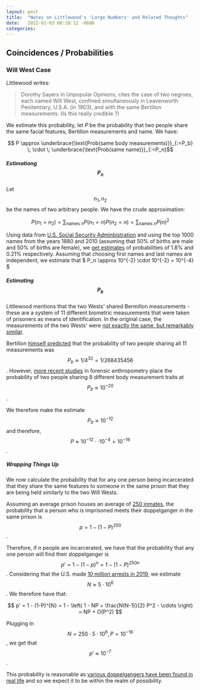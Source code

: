 ```yaml
---
layout: post
title:  "Notes on Littlewood's 'Large Numbers' and Related Thoughts"
date:   2022-01-03 08:28:12 -0600
categories: 
---
```



## Coincidences / Probabilities

### Will West Case

Littlewood writes:
>Dorothy Sayers in Unpopular Opinions, cites the case of two negroes, each named Will West, confined simultaneously in Leavenworth Penitentiary, U.S.A. (in 1903), and with the same Bertillon measurements. (Is this really credible ?) 

We estimate this probability, let $P$ be the probability that two people share the same facial features, Bertillon measurements and name. We have:

$$ P \approx \underbrace{\text{Prob(same body measurements)}}_{:=P_b} \; \cdot \;  \underbrace{\text{Prob(same name)}}_{:=P_n}$$

##### Estimationg $$ P_n $$

Let $$n_1, n_2$$ be the names of two arbitrary people. We have the crude approximation:

$$ P(n_1 = n_2) = \sum_{\text{names }n} P(n_1 = n) P(n_2 = n) = \sum_{\text{names } n} P(n)^2 $$

Using data from [U.S. Social Security Adminbistration](https://www.ssa.gov/OACT/babynames/) and using the top 1000 names from the years 1880 and 2010 (assuming that 50% of births are male and 50% of births are female), we [get estimates](https://gist.github.com/epistemologist/12cff945e6b8c918055f5585fc373c7f) of probabilities of 1.8% and 0.21% respectively. Assuming that choosing first names and last names are independent, we estimate that $ P_n \approx 10^{-2} \cdot 10^{-2} = 10^{-4} $

##### Estimating $$P_b$$

Littlewood mentions that the two Wests' shared Bermillon measurements - these are a system of 11 different biometric measurements that were taken of prisoners as means of identification. In the original case, the measurements of the two Wests' were [not exactly the same, but remarkably similar](https://web.archive.org/web/20120505160629/opinionator.blogs.nytimes.com/2012/05/01/whats-in-a-name-part-2/). 

Bertillon [himself predicted](https://rss.onlinelibrary.wiley.com/doi/full/10.1111/j.1740-9713.2014.00739.x) that the probability of two people sharing all 11 measurements was $$P_b \approx 1/4^{32} = 1/268435456$$. However, [more recent studies](https://link.springer.com/article/10.1007%2Fs00414-015-1158-6) in forensic anthropometry place the probability of two people sharing 8 different body measurement traits at $$ P_b \approx 10^{-20} $$.

We therefore make the estimate $$ P_b \approx 10^{-12} $$ and therefore, $$ P \approx 10^{-12} \cdot \cdot 10^{-4} = 10^{-16} $$.

##### Wrapping Things Up

We now calculate the probability that for any one person being incarcerated that they share the same features to someone in the same prison that they are being held similarly to the two Will Wests.

Assuming an average prison houses an average of [250 inmates](https://www.americanjail.org/jail-statistics), the probability that a person who is imprisoned meets their doppelganger in the same prison is $$p = 1 - (1-P)^{250} $$. 

Therefore, if $n$ people are incarcerated, we have that the probability that any one person will find their doppelganger is $$ p' = 1 - (1-p)^n = 1 - (1-P)^{250n} $$.
Considering that the U.S. made [10 million arrests in 2019](https://www.ojjdp.gov/ojstatbb/crime/ucr.asp?table_in=2), we estimate $$ N \approx 5 \cdot 10^6 $$. We therefore have that:

$$ p' = 1 - (1-P)^{N} = 1 - \left( 1 - NP + \frac{N(N-1)}{2} P^2 - \cdots \right) = NP + O(P^2) $$ 

Plugging in $$N = 250 \cdot 5 \cdot 10^6, P = 10^{-16}$$, we get that $$p' \approx 10^{-7}$$. 

This probability is reasonable as [various doppelgangers have been found in real life](https://en.wikipedia.org/wiki/Doppelg%C3%A4nger#Examples_in_real_life) and so we expect it to be within the realm of possibility.


